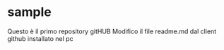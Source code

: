 # sample
Questo è il primo repository gitHUB
Modifico il file readme.md dal client github installato nel pc
